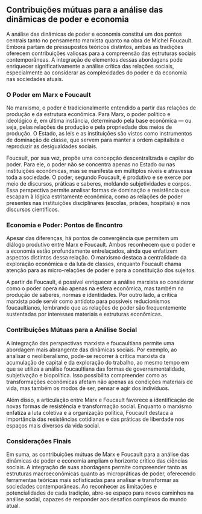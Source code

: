 
## Contribuições mútuas para a análise das dinâmicas de poder e economia

A análise das dinâmicas de poder e economia constitui um dos pontos centrais tanto no pensamento marxista quanto na obra de Michel Foucault. Embora partam de pressupostos teóricos distintos, ambas as tradições oferecem contribuições valiosas para a compreensão das estruturas sociais contemporâneas. A integração de elementos dessas abordagens pode enriquecer significativamente a análise crítica das relações sociais, especialmente ao considerar as complexidades do poder e da economia nas sociedades atuais.

### O Poder em Marx e Foucault

No marxismo, o poder é tradicionalmente entendido a partir das relações de produção e da estrutura econômica. Para Marx, o poder político e ideológico é, em última instância, determinado pela base econômica — ou seja, pelas relações de produção e pela propriedade dos meios de produção. O Estado, as leis e as instituições são vistos como instrumentos de dominação de classe, que servem para manter a ordem capitalista e reproduzir as desigualdades sociais.

Foucault, por sua vez, propõe uma concepção descentralizada e capilar do poder. Para ele, o poder não se concentra apenas no Estado ou nas instituições econômicas, mas se manifesta em múltiplos níveis e atravessa toda a sociedade. O poder, segundo Foucault, é produtivo e se exerce por meio de discursos, práticas e saberes, moldando subjetividades e corpos. Essa perspectiva permite analisar formas de dominação e resistência que escapam à lógica estritamente econômica, como as relações de poder presentes nas instituições disciplinares (escolas, prisões, hospitais) e nos discursos científicos.

### Economia e Poder: Pontos de Encontro

Apesar das diferenças, há pontos de convergência que permitem um diálogo produtivo entre Marx e Foucault. Ambos reconhecem que o poder e a economia estão profundamente entrelaçados, ainda que enfatizem aspectos distintos dessa relação. O marxismo destaca a centralidade da exploração econômica e da luta de classes, enquanto Foucault chama atenção para as micro-relações de poder e para a constituição dos sujeitos.

A partir de Foucault, é possível enriquecer a análise marxista ao considerar como o poder opera não apenas na esfera econômica, mas também na produção de saberes, normas e identidades. Por outro lado, a crítica marxista pode servir como antídoto para possíveis reducionismos foucaultianos, lembrando que as relações de poder são frequentemente sustentadas por interesses materiais e estruturas econômicas.

### Contribuições Mútuas para a Análise Social

A integração das perspectivas marxista e foucaultiana permite uma abordagem mais abrangente das dinâmicas sociais. Por exemplo, ao analisar o neoliberalismo, pode-se recorrer à crítica marxista da acumulação de capital e da exploração do trabalho, ao mesmo tempo em que se utiliza a análise foucaultiana das formas de governamentalidade, subjetivação e biopolítica. Isso possibilita compreender como as transformações econômicas afetam não apenas as condições materiais de vida, mas também os modos de ser, pensar e agir dos indivíduos.

Além disso, a articulação entre Marx e Foucault favorece a identificação de novas formas de resistência e transformação social. Enquanto o marxismo enfatiza a luta coletiva e a organização política, Foucault destaca a importância das resistências cotidianas e das práticas de liberdade nos espaços mais diversos da vida social.

### Considerações Finais

Em suma, as contribuições mútuas de Marx e Foucault para a análise das dinâmicas de poder e economia ampliam o horizonte crítico das ciências sociais. A integração de suas abordagens permite compreender tanto as estruturas macroeconômicas quanto as micropráticas de poder, oferecendo ferramentas teóricas mais sofisticadas para analisar e transformar as sociedades contemporâneas. Ao reconhecer as limitações e potencialidades de cada tradição, abre-se espaço para novos caminhos na análise social, capazes de responder aos desafios complexos do mundo atual.
```
